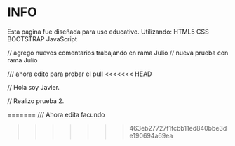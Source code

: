 # INFO
Esta pagina fue diseñada para uso educativo. Utilizando:
HTML5
CSS
BOOTSTRAP
JavaScript

// agrego nuevos comentarios trabajando en rama Julio
// nueva prueba con rama Julio

/// ahora edito para probar el pull
<<<<<<< HEAD

// Hola soy Javier.

// Realizo prueba 2.

=======
/// Ahora edita facundo
>>>>>>> 463eb27727f1fcbb11ed840bbe3de190694a69ea
